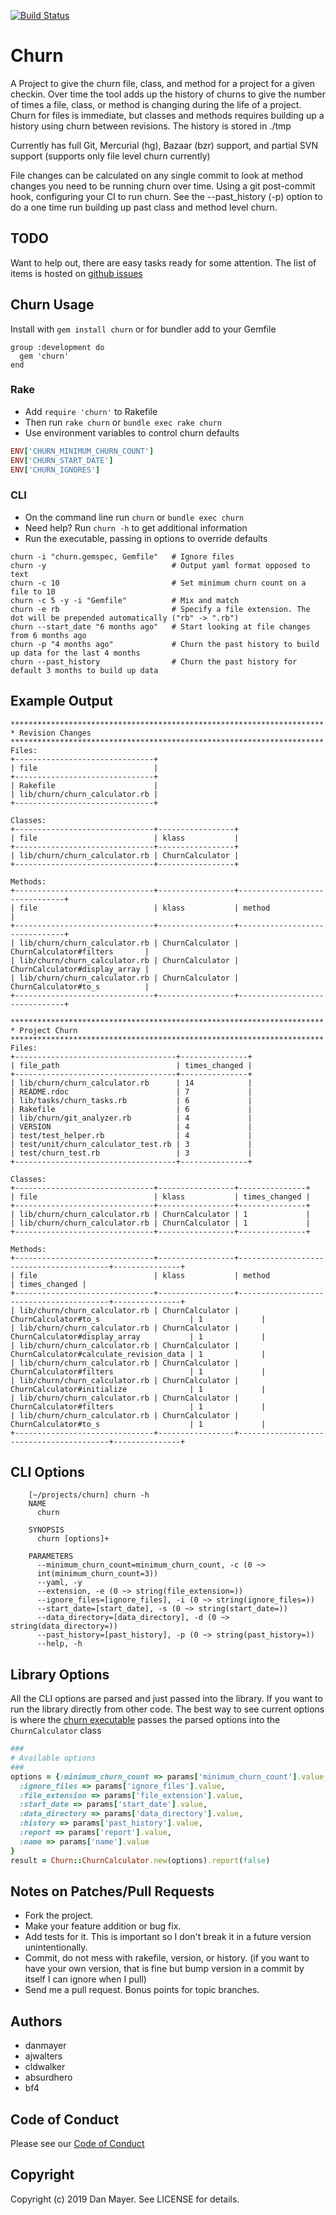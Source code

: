 [![Build Status](https://travis-ci.org/danmayer/churn.svg?branch=master)](http://travis-ci.org/danmayer/churn)

# Churn

A Project to give the churn file, class, and method for a project for a given checkin. Over time the tool adds up the history of churns to give the number of times a file, class, or method is changing during the life of a project.
Churn for files is immediate, but classes and methods requires building up a history using churn between revisions. The history is stored in ./tmp

Currently has full Git, Mercurial (hg), Bazaar (bzr) support, and partial SVN support (supports only file level churn currently)

File changes can be calculated on any single commit to look at method changes you need to be running churn over time. Using a git post-commit hook, configuring your CI to run churn. See the --past_history (-p) option to do a one time run building up past class and method level churn.

## TODO

Want to help out, there are easy tasks ready for some attention. The list of items is hosted on [github issues](https://github.com/danmayer/churn/issues)

## Churn Usage

Install with `gem install churn` or for bundler add to your Gemfile


```
group :development do
  gem 'churn'
end
```

### Rake

* Add `require 'churn'` to Rakefile
* Then run `rake churn` or `bundle exec rake churn`
* Use environment variables to control churn defaults

``` ruby
ENV['CHURN_MINIMUM_CHURN_COUNT']
ENV['CHURN_START_DATE']
ENV['CHURN_IGNORES']
```

### CLI

* On the command line run `churn` or `bundle exec churn`
* Need help? Run `churn -h` to get additional information
* Run the executable, passing in options to override defaults

```shell
churn -i "churn.gemspec, Gemfile"   # Ignore files
churn -y                            # Output yaml format opposed to text
churn -c 10                         # Set minimum churn count on a file to 10
churn -c 5 -y -i "Gemfile"          # Mix and match
churn -e rb                         # Specify a file extension. The dot will be prepended automatically ("rb" -> ".rb") 
churn --start_date "6 months ago"   # Start looking at file changes from 6 months ago
churn -p "4 months ago"             # Churn the past history to build up data for the last 4 months
churn --past_history                # Churn the past history for default 3 months to build up data
```

## Example Output

```
**********************************************************************
* Revision Changes
**********************************************************************
Files:
+-------------------------------+
| file                          |
+-------------------------------+
| Rakefile                      |
| lib/churn/churn_calculator.rb |
+-------------------------------+

Classes:
+-------------------------------+-----------------+
| file                          | klass           |
+-------------------------------+-----------------+
| lib/churn/churn_calculator.rb | ChurnCalculator |
+-------------------------------+-----------------+

Methods:
+-------------------------------+-----------------+-------------------------------+
| file                          | klass           | method                        |
+-------------------------------+-----------------+-------------------------------+
| lib/churn/churn_calculator.rb | ChurnCalculator | ChurnCalculator#filters       |
| lib/churn/churn_calculator.rb | ChurnCalculator | ChurnCalculator#display_array |
| lib/churn/churn_calculator.rb | ChurnCalculator | ChurnCalculator#to_s          |
+-------------------------------+-----------------+-------------------------------+

**********************************************************************
* Project Churn
**********************************************************************
Files:
+------------------------------------+---------------+
| file_path                          | times_changed |
+------------------------------------+---------------+
| lib/churn/churn_calculator.rb      | 14            |
| README.rdoc                        | 7             |
| lib/tasks/churn_tasks.rb           | 6             |
| Rakefile                           | 6             |
| lib/churn/git_analyzer.rb          | 4             |
| VERSION                            | 4             |
| test/test_helper.rb                | 4             |
| test/unit/churn_calculator_test.rb | 3             |
| test/churn_test.rb                 | 3             |
+------------------------------------+---------------+

Classes:
+-------------------------------+-----------------+---------------+
| file                          | klass           | times_changed |
+-------------------------------+-----------------+---------------+
| lib/churn/churn_calculator.rb | ChurnCalculator | 1             |
| lib/churn/churn_calculator.rb | ChurnCalculator | 1             |
+-------------------------------+-----------------+---------------+

Methods:
+-------------------------------+-----------------+-----------------------------------------+---------------+
| file                          | klass           | method                                  | times_changed |
+-------------------------------+-----------------+-----------------------------------------+---------------+
| lib/churn/churn_calculator.rb | ChurnCalculator | ChurnCalculator#to_s                    | 1             |
| lib/churn/churn_calculator.rb | ChurnCalculator | ChurnCalculator#display_array           | 1             |
| lib/churn/churn_calculator.rb | ChurnCalculator | ChurnCalculator#calculate_revision_data | 1             |
| lib/churn/churn_calculator.rb | ChurnCalculator | ChurnCalculator#filters                 | 1             |
| lib/churn/churn_calculator.rb | ChurnCalculator | ChurnCalculator#initialize              | 1             |
| lib/churn/churn_calculator.rb | ChurnCalculator | ChurnCalculator#filters                 | 1             |
| lib/churn/churn_calculator.rb | ChurnCalculator | ChurnCalculator#to_s                    | 1             |
+-------------------------------+-----------------+-----------------------------------------+---------------+
```

## CLI Options

```
    [~/projects/churn] churn -h
    NAME
      churn

    SYNOPSIS
      churn [options]+

    PARAMETERS
      --minimum_churn_count=minimum_churn_count, -c (0 ~>
      int(minimum_churn_count=3))
      --yaml, -y
      --extension, -e (0 ~> string(file_extension=))
      --ignore_files=[ignore_files], -i (0 ~> string(ignore_files=))
      --start_date=[start_date], -s (0 ~> string(start_date=))
      --data_directory=[data_directory], -d (0 ~> string(data_directory=))
      --past_history=[past_history], -p (0 ~> string(past_history=))
      --help, -h
```

## Library Options

All the CLI options are parsed and just passed into the library. If you want to run the library directly from other code. The best way to see current options is where the [churn executable](https://github.com/danmayer/churn/blob/master/bin/churn) passes the parsed options into the `ChurnCalculator` class

```ruby
###
# Available options
###
options = {:minimum_churn_count => params['minimum_churn_count'].value,
  :ignore_files => params['ignore_files'].value,
  :file_extension => params['file_extension'].value,
  :start_date => params['start_date'].value,
  :data_directory => params['data_directory'].value,
  :history => params['past_history'].value,
  :report => params['report'].value,
  :name => params['name'].value
}
result = Churn::ChurnCalculator.new(options).report(false)
```

## Notes on Patches/Pull Requests

* Fork the project.
* Make your feature addition or bug fix.
* Add tests for it. This is important so I don't break it in a
  future version unintentionally.
* Commit, do not mess with rakefile, version, or history.
  (if you want to have your own version, that is fine but
   bump version in a commit by itself I can ignore when I pull)
* Send me a pull request. Bonus points for topic branches.

## Authors

* danmayer
* ajwalters
* cldwalker
* absurdhero
* bf4

## Code of Conduct

Please see our [Code of Conduct](https://github.com/danmayer/churn/blob/master/CODE_OF_CONDUCT.md)

## Copyright

Copyright (c) 2019 Dan Mayer. See LICENSE for details.
